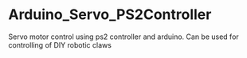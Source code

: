 # Arduino_Servo_PS2Controller
 
Servo motor control using ps2 controller and arduino.
Can be used for controlling of DIY robotic claws